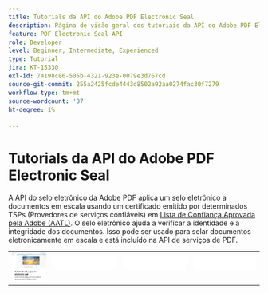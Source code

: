 ```yaml
---
title: Tutorials da API do Adobe PDF Electronic Seal
description: Página de visão geral dos tutoriais da API do Adobe PDF Electronic Seal
feature: PDF Electronic Seal API
role: Developer
level: Beginner, Intermediate, Experienced
type: Tutorial
jira: KT-15330
exl-id: 74198c86-505b-4321-923e-0079e3d767cd
source-git-commit: 255a2425fcde4443d8502a92aa0274fac30f7279
workflow-type: tm+mt
source-wordcount: '87'
ht-degree: 1%

---
```


# Tutorials da API do Adobe PDF Electronic Seal

A API do selo eletrônico da Adobe PDF aplica um selo eletrônico a documentos em escala usando um certificado emitido por determinados TSPs (Provedores de serviços confiáveis) em [Lista de Confiança Aprovada pela Adobe (AATL)](https://helpx.adobe.com/br/acrobat/kb/approved-trust-list1.html). O selo eletrônico ajuda a verificar a identidade e a integridade dos documentos. Isso pode ser usado para selar documentos eletronicamente em escala e está incluído na API de serviços de PDF.

<table style="table-layout:fixed">
<tr>
 <td>
   <a href="automatically-apply-electronic-seal.md">
      <img alt="Aplique um selo eletrônico automaticamente" src="assets/automatically-apply-seal.png" />
  </td>
  <td>
    <img alt="Espaçador" src="../assets/WhiteBanner_Placeholder.png" />
    <div>
    <br>
  </td>
  <td>
    <img alt="Espaçador" src="../assets/WhiteBanner_Placeholder.png" />
    <div>
    <br>
  </td>
  <td>
    <img alt="Espaçador" src="../assets/WhiteBanner_Placeholder.png" />
    <div>
    <br>
  </td>
</tr>
</table>
